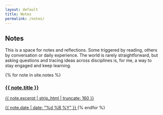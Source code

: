 ```yaml
---
layout: default
title: Notes
permalink: /notes/
---
```

<section class="note-wrapper page-wrapper">
  <h1 class="page-title">Notes</h1>
<p>This is a space for notes and reflections. Some triggered by reading, others by conversation or daily experience. The world is rarely straightforward, but asking questions and tracing ideas across disciplines is, for me, a way to stay engaged and keep learning.</p>
  <div class="note-grid">
    {% for note in site.notes %}
      <a href="{{ note.url }}" class="note-tile">
        <h3>{{ note.title }}</h3>
        <p>{{ note.excerpt | strip_html | truncate: 160 }}</p>
        <span class="note-date">{{ note.date | date: "%d %B %Y" }}</span>
      </a>
    {% endfor %}
  </div>
</section>
